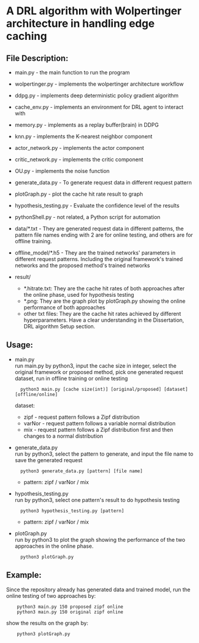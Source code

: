 # A DRL algorithm with Wolpertinger architecture in handling edge caching

## File Description:
- main.py - the main function to run the program
- wolpertinger.py - implements the wolpertinger architecture workflow
- ddpg.py - implements deep deterministic policy gradient algorithm
- cache_env.py - implements an environment for DRL agent to interact with
- memory.py - implements as a replay buffer(brain) in DDPG
- knn.py - implements the K-nearest neighbor component
- actor_network.py - implements the actor component
- critic_network.py - implements the critic component
- OU.py - implements the noise function
- generate_data.py - To generate request data in different request pattern
- plotGraph.py - plot the cache hit rate result to graph
- hypothesis_testing.py - Evaluate the confidence level of the results
- pythonShell.py - not related, a Python script for automation

- data/*.txt - They are generated request data in different patterns, the pattern file names ending with 2 are for online testing, and others are for offline training.

- offline_model/*.h5 - They are the trained networks' parameters in different request patterns. Including the original framework's trained networks and the proposed method's trained networks

- result/
  - *.hitrate.txt: They are the cache hit rates of both approaches after the online phase, used for hypothesis testing
  - *.png: They are the graph plot by plotGraph.py showing the online performance of both approaches
  - other txt files: They are the cache hit rates achieved by different hyperparameters. Have a clear understanding in the Dissertation, DRL algorithm Setup section.

## Usage:
- main.py<br>
run main.py by python3, input the cache size in integer, select the original framework or proposed method, pick one generated request dataset, run in offline training or online testing

		python3 main.py [cache size(int)] [original/proposed] [dataset] [offline/online]

  dataset:
  - zipf - request pattern follows a Zipf distribution
  - varNor - request pattern follows a variable normal distribution
  - mix - request pattern follows a Zipf distribution first and then changes to a normal distribution

- generate_data.py<br>
run by python3, select the pattern to generate, and input the file name to save the generated request

		python3 generate_data.py [pattern] [file name]

  - pattern: zipf / varNor / mix

- hypothesis_testing.py<br>
run by python3, select one pattern's result to do hypothesis testing

		python3 hypothesis_testing.py [pattern]

  - pattern: zipf / varNor / mix

- plotGraph.py<br>
run by python3 to plot the graph showing the performance of the two approaches in the online phase.

		python3 plotGraph.py

## Example:
Since the repository already has generated data and trained model, run the online testing of two approaches by:

		python3 main.py 150 proposed zipf online
		python3 main.py 150 original zipf online

show the results on the graph by:

		python3 plotGraph.py
